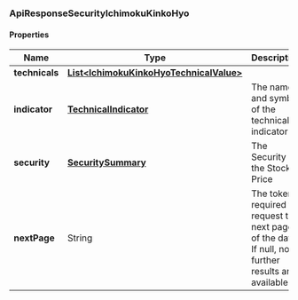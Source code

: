 
[//]: # (CLASS:ApiResponseSecurityIchimokuKinkoHyo)

[//]: # (KIND:object)

### ApiResponseSecurityIchimokuKinkoHyo

#### Properties

[//]: # (START_DEFINITION)

Name | Type | Description
------------ | ------------- | -------------
**technicals** | [**List&lt;IchimokuKinkoHyoTechnicalValue&gt;**](IchimokuKinkoHyoTechnicalValue.md) |  &nbsp;
**indicator** | [**TechnicalIndicator**](TechnicalIndicator.md) | The name and symbol of the technical indicator &nbsp;
**security** | [**SecuritySummary**](SecuritySummary.md) | The Security of the Stock Price &nbsp;
**nextPage** | String | The token required to request the next page of the data. If null, no further results are available. &nbsp;

[//]: # (END_DEFINITION)


[//]: # (CONTAINED_CLASS:IchimokuKinkoHyoTechnicalValue)


[//]: # (CONTAINED_CLASS:TechnicalIndicator)


[//]: # (CONTAINED_CLASS:SecuritySummary)





